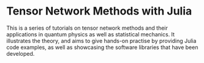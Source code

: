 # Tensor Network Methods with Julia

This is a series of tutorials on tensor network methods and their applications in quantum
physics as well as statistical mechanics. It illustrates the theory, and aims to give
hands-on practise by providing Julia code examples, as well as showcasing the software
libraries that have been developed.

```{tableofcontents}
```
